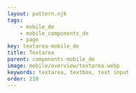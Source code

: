 ```yaml
---
layout: pattern.njk
tags: 
    - mobile_de
    - mobile_components_de
    - page
key: textarea-mobile_de
title: Textarea
parent: components-mobile_de
image: mobile/overview/textarea.webp
keywords: textarea, textbox, text input
order: 210
---
```


